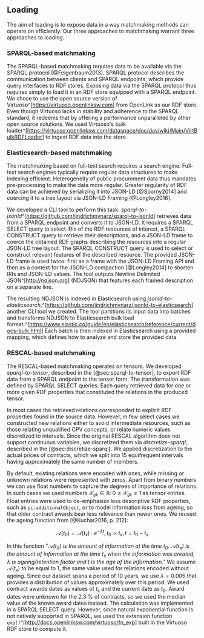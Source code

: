 ## Loading

The aim of loading is to expose data in a way matchmaking methods can operate on efficiently.
Our three approaches to matchmaking warrant three approaches to loading.

### SPARQL-based matchmaking

The SPARQL-based matchmaking requires data to be available via the SPARQL protocol [@Feigenbaum2013].
SPARQL protocol describes the communication between clients and SPARQL endpoints, which provide query interfaces to RDF stores.
Exposing data via the SPARQL protocol thus requires simply to load it in an RDF store equipped with a SPARQL endpoint.
We chose to use the open source version of Virtuoso^[<https://virtuoso.openlinksw.com>] from OpenLink as our RDF store.
Even though Virtuoso lacks in stability and adherence to the SPARQL standard, it redeems that by offering a performance unparalleled by other open source solutions.
We used Virtuoso's bulk loader^[<https://virtuoso.openlinksw.com/dataspace/doc/dav/wiki/Main/VirtBulkRDFLoader>] to ingest RDF data into the store.

### Elasticsearch-based matchmaking

The matchmaking based on full-text search requires a search engine.
Full-text search engines typically require regular data structures to make indexing efficient.
Heterogeneity of public procurement data thus mandates pre-processing to make the data more regular.
Greater regularity of RDF data can be achieved by serializing it into JSON-LD [@Sporny2014] and coercing it to a tree layout via JSON-LD Framing [@Longley2016].

We developed a CLI tool to perform this task.
*sparql-to-jsonld*^[<https://github.com/jindrichmynarz/sparql-to-jsonld>] retrieves data from a SPARQL endpoint and converts it to JSON-LD.
It requires a SPARQL SELECT query to select IRIs of the RDF resources of interest, a SPARQL CONSTRUCT query to retrieve their descriptions, and a JSON-LD frame to coerce the obtained RDF graphs describing the resources into a regular JSON-LD tree layout.
The SPARQL CONSTRUCT query is used to select or construct relevant features of the described resource.
The provided JSON-LD frame is used twice: first as a frame with the JSON-LD Framing API and then as a context for the JSON-LD compaction [@Longley2014] to shorten IRIs and JSON-LD values.
The tool outputs Newline Delimited JSON^[<http://ndjson.org>] (NDJSON) that features each framed description on a separate line.

The resulting NDJSON is indexed in Elasticsearch using *jsonld-to-elasticsearch*,^[<https://github.com/jindrichmynarz/jsonld-to-elasticsearch>] another CLI tool we created.
The tool partitions its input data into batches and transforms NDJSON to Elasticsearch bulk load format.^[<https://www.elastic.co/guide/en/elasticsearch/reference/current/docs-bulk.html>]
Each batch is then indexed in Elasticsearch using a provided mapping, which defines how to analyze and store the provided data.
<!--
TODO: Describe the concrete SPARQL CONSTRUCT query used, together with its Elasticsearch mapping, once we have a working Elasticsearch matchmaker.
--> 

### RESCAL-based matchmaking

The RESCAL-based matchmaking operates on tensors.
We developed *sparql-to-tensor*, described in the [@sec:sparql-to-tensor], to export RDF data from a SPARQL endpoint to the tensor form.
The transformation was defined by SPARQL SELECT queries.
Each query retrieved data for one or more given RDF properties that constituted the relations in the produced tensor.

In most cases the retrieved relations corresponded to explicit RDF properties found in the source data.
However, in few select cases we constructed new relations either to avoid intermediate resources, such as those relating unqualified CPV concepts, or relate numeric values discretized to intervals.
Since the original RESCAL algorithm does not support continuous variables, we discretized them via *discretize-sparql*, described in the [@sec:discretize-sparql].
We applied discretization to the actual prices of contracts, which we split into 15 equifrequent intervals having approximately the same number of members.

By default, existing relations were encoded with ones, while missing or unknown relations were represented with zeros.
Apart from binary numbers we can use float numbers to capture the degrees of importance of relations.
In such cases we used numbers $\mathcal{X}_{ijk} \in \mathbb{R} \colon 0 \leq \mathcal{X}_{ijk} \leq 1$ as tensor entries.
Float entries were used to de-emphasize less descriptive RDF properties, such as `pc:additionalObject`, or to model information loss from ageing, so that older contract awards bear less relevance than newer ones.
We reused the ageing function from [@Kuchar2016, p. 212]:

$$\mathcal{A}(t_{0}) = \mathcal{A}(t_{x}) \cdot e^{-\lambda t}; t_{0} > t_{x}, t = t_{0} - t_{x}$$

In this function *"$\mathcal{A}(t_{0})$ is the amount of information at the time $t_{0}$. $\mathcal{A}(t_{x})$ is the amount of information at the time $t_{x}$ when the information was created, $\lambda$ is ageing/retention factor and $t$ is the age of the information."*
We assume $\mathcal{A}(t_{x})$ to be equal to 1, the same value used for relations encoded without ageing.
Since our dataset spans a period of 10 years, we use $\lambda = 0.005$ that provides a distribution of values approximately over this period.
We used contract awards dates as values of $t_{x}$ and the current date as $t_{0}$.
Award dates were unknown for the 2.3 % of contracts, so we used the median value of the known award dates instead.
The calculation was implemented in a SPARQL SELECT query.
However, since natural exponential function is not natively supported in SPARQL, we used the extension function `exp()`^[<http://docs.openlinksw.com/virtuoso/fn_exp>] built in the Virtuoso RDF store to compute it.

<!--
Out-takes:

*sparql-to-csv*^[https://github.com/jindrichmynarz/sparql-to-csv] is a tool for loading RDF data from a SPARQL endpoint to CSV in order to support data analyses requiring tabular data.
-->
